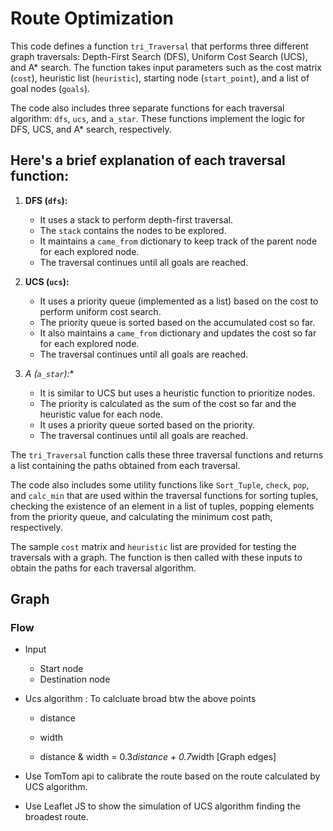# Route Optimization
This code defines a function `tri_Traversal` that performs three different graph traversals: Depth-First Search (DFS), Uniform Cost Search (UCS), and A* search. The function takes input parameters such as the cost matrix (`cost`), heuristic list (`heuristic`), starting node (`start_point`), and a list of goal nodes (`goals`).

The code also includes three separate functions for each traversal algorithm: `dfs`, `ucs`, and `a_star`. These functions implement the logic for DFS, UCS, and A* search, respectively.

## Here's a brief explanation of each traversal function:

1. **DFS (`dfs`):**
   - It uses a stack to perform depth-first traversal.
   - The `stack` contains the nodes to be explored.
   - It maintains a `came_from` dictionary to keep track of the parent node for each explored node.
   - The traversal continues until all goals are reached.

2. **UCS (`ucs`):**
   - It uses a priority queue (implemented as a list) based on the cost to perform uniform cost search.
   - The priority queue is sorted based on the accumulated cost so far.
   - It also maintains a `came_from` dictionary and updates the cost so far for each explored node.
   - The traversal continues until all goals are reached.

3. **A* (`a_star`):**
   - It is similar to UCS but uses a heuristic function to prioritize nodes.
   - The priority is calculated as the sum of the cost so far and the heuristic value for each node.
   - It uses a priority queue sorted based on the priority.
   - The traversal continues until all goals are reached.

The `tri_Traversal` function calls these three traversal functions and returns a list containing the paths obtained from each traversal.

The code also includes some utility functions like `Sort_Tuple`, `check`, `pop`, and `calc_min` that are used within the traversal functions for sorting tuples, checking the existence of an element in a list of tuples, popping elements from the priority queue, and calculating the minimum cost path, respectively.

The sample `cost` matrix and `heuristic` list are provided for testing the traversals with a graph. The function is then called with these inputs to obtain the paths for each traversal algorithm.








## Graph 
### Flow
- Input
    - Start node
    - Destination node

- Ucs algorithm : To calcluate broad btw the above points 
    - distance 
    - width 

    - distance & width = 0.3*distance + 0.7*width [Graph edges]

- Use TomTom api to calibrate the route based on the route calculated by UCS algorithm. 

- Use Leaflet JS to show the simulation of UCS algorithm finding the broadest route.


